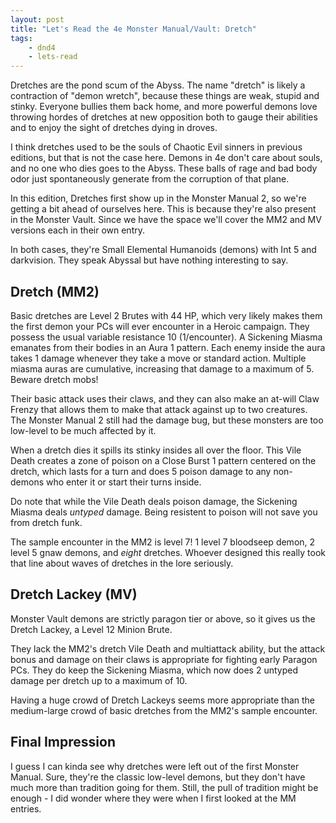 ```yaml
---
layout: post
title: "Let's Read the 4e Monster Manual/Vault: Dretch"
tags:
    - dnd4
    - lets-read
---
```


Dretches are the pond scum of the Abyss. The name "dretch" is likely a
contraction of "demon wretch", because these things are weak, stupid and
stinky. Everyone bullies them back home, and more powerful demons love throwing
hordes of dretches at new opposition both to gauge their abilities and to enjoy
the sight of dretches dying in droves.

I think dretches used to be the souls of Chaotic Evil sinners in previous
editions, but that is not the case here. Demons in 4e don't care about souls,
and no one who dies goes to the Abyss. These balls of rage and bad body odor
just spontaneously generate from the corruption of that plane.

In this edition, Dretches first show up in the Monster Manual 2, so we're
getting a bit ahead of ourselves here. This is because they're also present in
the Monster Vault. Since we have the space we'll cover the MM2 and MV versions
each in their own entry.

In both cases, they're Small Elemental Humanoids (demons) with Int 5 and
darkvision. They speak Abyssal but have nothing interesting to say.

## Dretch (MM2)

Basic dretches are Level 2 Brutes with 44 HP, which very likely makes them the
first demon your PCs will ever encounter in a Heroic campaign. They possess the
usual variable resistance 10 (1/encounter). A Sickening Miasma emanates from
their bodies in an Aura 1 pattern. Each enemy inside the aura takes 1 damage
whenever they take a move or standard action. Multiple miasma auras are
cumulative, increasing that damage to a maximum of 5. Beware dretch mobs!

Their basic attack uses their claws, and they can also make an at-will Claw
Frenzy that allows them to make that attack against up to two creatures. The
Monster Manual 2 still had the damage bug, but these monsters are too low-level
to be much affected by it.

When a dretch dies it spills its stinky insides all over the floor. This Vile
Death creates a zone of poison on a Close Burst 1 pattern centered on the
dretch, which lasts for a turn and does 5 poison damage to any non-demons who
enter it or start their turns inside.

Do note that while the Vile Death deals poison damage, the Sickening Miasma
deals _untyped_ damage. Being resistent to poison will not save you from dretch
funk.

The sample encounter in the MM2 is level 7! 1 level 7 bloodseep demon, 2 level 5
gnaw demons, and _eight_ dretches. Whoever designed this really took that line
about waves of dretches in the lore seriously.

## Dretch Lackey (MV)

Monster Vault demons are strictly paragon tier or above, so it gives us the
Dretch Lackey, a Level 12 Minion Brute.

They lack the MM2's dretch Vile Death and multiattack ability, but the attack
bonus and damage on their claws is appropriate for fighting early Paragon
PCs. They do keep the Sickening Miasma, which now does 2 untyped damage per
dretch up to a maximum of 10.

Having a huge crowd of Dretch Lackeys seems more appropriate than the
medium-large crowd of basic dretches from the MM2's sample encounter.

## Final Impression

I guess I can kinda see why dretches were left out of the first Monster
Manual. Sure, they're the classic low-level demons, but they don't have much
more than tradition going for them. Still, the pull of tradition might be
enough - I did wonder where they were when I first looked at the MM entries.
